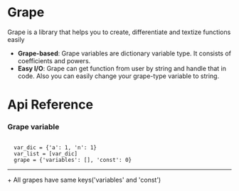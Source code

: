 # Grape
Grape is a library that helps you to create, differentiate and textize functions easily
+ **Grape-based**: Grape variables are dictionary variable type. It consists of coefficients and powers.
+ **Easy I/O**: Grape can get function from user by string and handle that in code. Also you can easily change your grape-type variable to string.
  
# Api Reference
### Grape variable
<code>
  var_dic = {'a': 1, 'n': 1}
  var_list = [var_dic]
  grape = {'variables': [], 'const': 0}
</code>
<hr>
+ All grapes have same keys('variables' and 'const')
